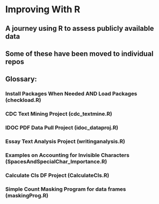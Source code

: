 # Improving With R 
## A journey using R to assess publicly available data
## Some of these have been moved to individual repos

## Glossary:
### Install Packages When Needed AND Load Packages (checkload.R)
### CDC Text Mining Project (cdc_textmine.R)
### IDOC PDF Data Pull Project (idoc_dataproj.R)
### Essay Text Analysis Project (writinganalysis.R)
### Examples on Accounting for Invisible Characters (SpacesAndSpecialChar_Importance.R)
### Calculate CIs DF Project (CalculateCIs.R)
### Simple Count Masking Program for data frames (maskingProg.R)
